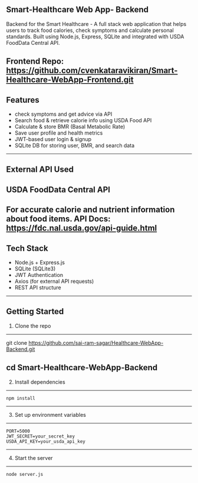 Smart-Healthcare Web App- Backend 
---------------------------------------------------------------------------------------------------------------------------------------------------------------------------------------------
Backend for the Smart Healthcare - A full stack web application that helps users to track food calories, check symptoms and calculate personal standards. Built using Node.js, Express, SQLite and integrated with USDA FoodData Central API.

Frontend Repo: https://github.com/cvenkataravikiran/Smart-Healthcare-WebApp-Frontend.git
---------------------------------------------------------------------------------------------------------------------------------------------------------------------------------------------
Features 
----------------------------------------------------------------------------------------------------------------------------------------------------------------------------------------------
* check symptoms and get advice via API
* Search food & retrieve calorie info using USDA Food API
* Calculate & store BMR (Basal Metabolic Rate)
* Save user profile and health metrics
* JWT-based user login & signup
* SQLite DB for storing user, BMR, and search data

----------------------------------------------------------------------------------------------------------------------------------------------------------------------------------------------
External API Used
----------------------------------------------------------------------------------------------------------------------------------------------------------------------------------------------
USDA FoodData Central API
----------------------------------------------------------------------------------------------------------------------------------------------------------------------------------------------
For accurate calorie and nutrient information about food items.
API Docs: https://fdc.nal.usda.gov/api-guide.html
-------------------------------------------------------------------------------------------------------------------------------------------------------------------------------------------
Tech Stack
-------------------------------------------------------------------------------------------------------------------------------------------------------------------------------------------
* Node.js + Express.js
* SQLite (SQLite3)
* JWT Authentication
* Axios (for external API requests)
* REST API structure
-------------------------------------------------------------------------------------------------------------------------------------------------------------------------------------------
Getting Started
-------------------------------------------------------------------------------------------------------------------------------------------------------------------------------------------
1. Clone the repo
-------------------------------------------------------------------------------------------------------------------------------------------------------------------------------------------
   git clone https://github.com/sai-ram-sagar/Healthcare-WebApp-Backend.git

   cd Smart-Healthcare-WebApp-Backend
-------------------------------------------------------------------------------------------------------------------------------------------------------------------------------------------
2. Install dependencies
-------------------------------------------------------------------------------------------------------------------------------------------------------------------------------------------
    npm install
-------------------------------------------------------------------------------------------------------------------------------------------------------------------------------------------
3. Set up environment variables
-------------------------------------------------------------------------------------------------------------------------------------------------------------------------------------------
    PORT=5000
    JWT_SECRET=your_secret_key
    USDA_API_KEY=your_usda_api_key
-------------------------------------------------------------------------------------------------------------------------------------------------------------------------------------------
4. Start the server
-------------------------------------------------------------------------------------------------------------------------------------------------------------------------------------------
    node server.js
   
